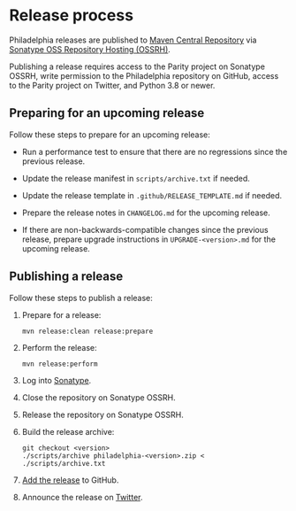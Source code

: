 # Release process

Philadelphia releases are published to [Maven Central Repository][] via
[Sonatype OSS Repository Hosting (OSSRH)][Sonatype OSSRH].

Publishing a release requires access to the Parity project on Sonatype OSSRH,
write permission to the Philadelphia repository on GitHub, access to the Parity
project on Twitter, and Python 3.8 or newer.

  [Maven Central Repository]: https://search.maven.org/
  [Sonatype OSSRH]: https://central.sonatype.org/publish/publish-guide/

## Preparing for an upcoming release

Follow these steps to prepare for an upcoming release:

  - Run a performance test to ensure that there are no regressions since the
    previous release.

  - Update the release manifest in `scripts/archive.txt` if needed.

  - Update the release template in `.github/RELEASE_TEMPLATE.md` if needed.

  - Prepare the release notes in `CHANGELOG.md` for the upcoming release.

  - If there are non-backwards-compatible changes since the previous release,
    prepare upgrade instructions in `UPGRADE-<version>.md` for the upcoming
    release.

## Publishing a release

Follow these steps to publish a release:

  1. Prepare for a release:
      ```
      mvn release:clean release:prepare
      ```

  2. Perform the release:
      ```
      mvn release:perform
      ```

  3. Log into [Sonatype][].

  4. Close the repository on Sonatype OSSRH.

  5. Release the repository on Sonatype OSSRH.

  6. Build the release archive:
      ```
      git checkout <version>
      ./scripts/archive philadelphia-<version>.zip < ./scripts/archive.txt
      ```

  7. [Add the release][GitHub] to GitHub.

  8. Announce the release on [Twitter][].

  [Sonatype]: https://oss.sonatype.org/
  [GitHub]: https://github.com/paritytrading/philadelphia/releases/new
  [Twitter]: https://twitter.com/paritytrading
